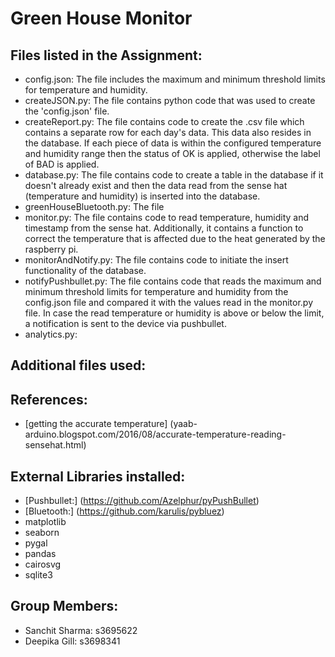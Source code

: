 # Green House Monitor

## Files listed in the Assignment:
- config.json: The file includes the maximum and minimum threshold limits for temperature and humidity.
- createJSON.py: The file contains python code that was used to create the 'config.json' file.
- createReport.py: The file contains code to create the .csv file which contains a separate row for each day's data. This data also resides in the database. If each piece of data is within the configured temperature and humidity range then the status of OK is applied, otherwise the label of BAD is applied.
- database.py: The file contains code to create a table in the database if it doesn't already exist and then the data read from the sense hat (temperature and humidity) is inserted into the database.
- greenHouseBluetooth.py: The file 
- monitor.py: The file contains code to read temperature, humidity and timestamp from the sense hat. Additionally, it contains a function to correct the temperature that is affected due to the heat generated by the raspberry pi.
- monitorAndNotify.py: The file contains code to initiate the insert functionality of the database.
- notifyPushbullet.py: The file contains code that reads the maximum and minimum threshold limits for temperature and humidity from the config.json file and compared it with the values read in the monitor.py file. In case the read temperature or humidity is above or below the limit, a notification is sent to the device via pushbullet.
- analytics.py:

## Additional files used:


## References:
- [getting the accurate temperature] (yaab-arduino.blogspot.com/2016/08/accurate-temperature-reading-sensehat.html) 

## External Libraries installed:
- [Pushbullet:] (https://github.com/Azelphur/pyPushBullet)
- [Bluetooth:] (https://github.com/karulis/pybluez) 
- matplotlib
- seaborn
- pygal
- pandas
- cairosvg
- sqlite3


## Group Members:
- Sanchit Sharma: s3695622
- Deepika Gill: s3698341
